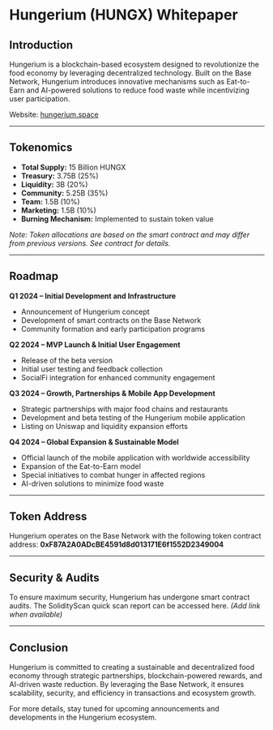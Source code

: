 # Hungerium (HUNGX) Whitepaper

## Introduction
Hungerium is a blockchain-based ecosystem designed to revolutionize the food economy by leveraging decentralized technology. Built on the Base Network, Hungerium introduces innovative mechanisms such as Eat-to-Earn and AI-powered solutions to reduce food waste while incentivizing user participation.

Website: [hungerium.space](https://hungerium.space)

---

## Tokenomics
- **Total Supply:** 15 Billion HUNGX
- **Treasury:** 3.75B (25%)
- **Liquidity:** 3B (20%)
- **Community:** 5.25B (35%)
- **Team:** 1.5B (10%)
- **Marketing:** 1.5B (10%)
- **Burning Mechanism:** Implemented to sustain token value

*Note: Token allocations are based on the smart contract and may differ from previous versions. See contract for details.*

---

## Roadmap

**Q1 2024 – Initial Development and Infrastructure**
- Announcement of Hungerium concept
- Development of smart contracts on the Base Network
- Community formation and early participation programs

**Q2 2024 – MVP Launch & Initial User Engagement**
- Release of the beta version
- Initial user testing and feedback collection
- SocialFi integration for enhanced community engagement

**Q3 2024 – Growth, Partnerships & Mobile App Development**
- Strategic partnerships with major food chains and restaurants
- Development and beta testing of the Hungerium mobile application
- Listing on Uniswap and liquidity expansion efforts

**Q4 2024 – Global Expansion & Sustainable Model**
- Official launch of the mobile application with worldwide accessibility
- Expansion of the Eat-to-Earn model
- Special initiatives to combat hunger in affected regions
- AI-driven solutions to minimize food waste

---

## Token Address
Hungerium operates on the Base Network with the following token contract address:
**0xF87A2A0ADcBE4591d8d013171E6f1552D2349004**

---

## Security & Audits
To ensure maximum security, Hungerium has undergone smart contract audits. The SolidityScan quick scan report can be accessed here. *(Add link when available)*

---

## Conclusion
Hungerium is committed to creating a sustainable and decentralized food economy through strategic partnerships, blockchain-powered rewards, and AI-driven waste reduction. By leveraging the Base Network, it ensures scalability, security, and efficiency in transactions and ecosystem growth.

For more details, stay tuned for upcoming announcements and developments in the Hungerium ecosystem. 
